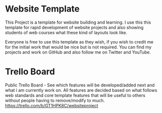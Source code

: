 # Website Template

This Project is a template for website building and learning. I use this this template for rapid development of website projects and also showing students of web courses what these kind of layouts look like.

Everyone is free to use this template as they wish, if you wish to credit me for the initial work that would be nice but is not required. You can find my projects and work on GitHub and also follow me on Twitter and YouTube.

# Trello Board
Public Trello Board - See which features will be developed/added next and what i am currently work on. All features are decided based on what follows web standards and core template features that will be useful to others without people having to remove/modify to much.
https://trello.com/b/GT1HPK8C/websiteproject
